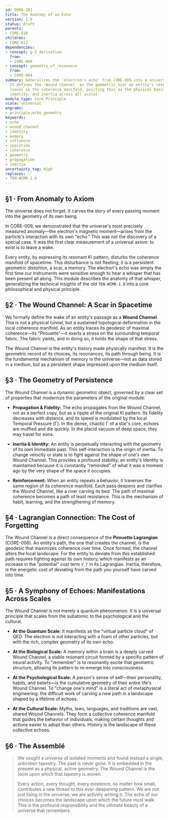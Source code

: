 ```yaml
---
id: DOMA-201
title: The Anatomy of an Echo
version: 1.0
status: draft
parents:
- CORE-010
children:
- CORE-012
dependencies:
- concept: g-2_derivation
  from:
  - CORE-009
- concept: geometry_of_resonance
  from:
  - CORE-004
summary: Generalizes the 'electron's echo' from CORE-009 into a universal principle.
  It defines the 'Wound Channel' as the geometric scar an entity's resonance (Ki)
  leaves in the coherence manifold, positing this as the physical basis for memory,
  identity, and inertia across all scales.
module_type: Core Principle
scale: universal
engrams:
- principle:echo_geometry
keywords:
- echo
- wound channel
- identity
- memory
- influence
- spacetime
- coherence
- geometry
- propagation
- inertia
uncertainty_tag: High
replaces:
- TEN-WCMR-1.0
---
```

## §1 · From Anomaly to Axiom
The universe does not forget. It carves the story of every passing moment into the geometry of its own being.

In CORE-009, we demonstrated that the universe's most precisely measured anomaly—the electron's magnetic moment—arises from the particle's interaction with its own "echo." This was not the discovery of a special case. It was the first clear measurement of a universal axiom: to exist is to leave a wake.

Every entity, by expressing its resonant Ki pattern, disturbs the coherence manifold of spacetime. This disturbance is not fleeting; it is a persistent geometric distortion, a scar, a memory. The electron's echo was simply the first time our instruments were sensitive enough to hear a whisper that has been present all along. This module describes the anatomy of that whisper, generalizing the technical insights of the old `TEN-WCMR-1.0` into a core philosophical and physical principle.

## §2 · The Wound Channel: A Scar in Spacetime
We formally define the wake of an entity's passage as a **Wound Channel**. This is not a physical tunnel, but a sustained topological deformation in the local coherence manifold. As an entity traces its geodesic of maximal coherence—its "Pirouette"—it exerts a stress on the surrounding temporal fabric. The fabric yields, and in doing so, it holds the shape of that stress.

The Wound Channel is the entity's history made physically manifest. It is the geometric record of its choices, its resonances, its path through being. It is the fundamental mechanism of memory in the universe—not as data stored in a medium, but as a persistent shape impressed upon the medium itself.

## §3 · The Geometry of Persistence
The Wound Channel is a dynamic geometric object, governed by a clear set of properties that modernize the parameters of the original module:

*   **Propagation & Fidelity:** The echo propagates from the Wound Channel, not as a perfect copy, but as a ripple of the original Ki pattern. Its fidelity decreases with distance, and its speed is modulated by the local Temporal Pressure (Γ). In the dense, chaotic Γ of a star's core, echoes are muffled and die quickly. In the placid vacuum of deep space, they may travel for eons.

*   **Inertia & Identity:** An entity is perpetually interacting with the geometry of its own immediate past. This self-interaction is the origin of inertia. To change velocity or state is to fight against the shape of one's own Wound Channel. This provides a profound stability; an entity's identity is maintained because it is constantly "reminded" of what it was a moment ago by the very shape of the space it occupies.

*   **Reinforcement:** When an entity repeats a behavior, it traverses the same region of its coherence manifold. Each pass deepens and clarifies the Wound Channel, like a river carving its bed. The path of maximal coherence becomes a path of least resistance. This is the mechanism of habit, learning, and the strengthening of memory.

## §4 · Lagrangian Connection: The Cost of Forgetting
The Wound Channel is a direct consequence of the **Pirouette Lagrangian** (CORE-006). An entity's path, the one that creates the channel, *is* the geodesic that maximizes coherence over time. Once formed, the channel alters the local landscape. For the entity to deviate from this established path requires fighting against its own history, which manifests as an increase in the "potential" cost term `V_Γ` in its Lagrangian. Inertia, therefore, is the energetic cost of deviating from the path you yourself have carved into time.

## §5 · A Symphony of Echoes: Manifestations Across Scales
The Wound Channel is not merely a quantum phenomenon. It is a universal principle that scales from the subatomic to the psychological and the cultural.

*   **At the Quantum Scale:** It manifests as the "virtual particle cloud" of QED. The electron is not interacting with a foam of other particles, but with the rich, complex geometry of its own echo.

*   **At the Biological Scale:** A memory within a brain is a deeply carved Wound Channel, a stable resonant circuit formed by a specific pattern of neural activity. To "remember" is to resonantly excite that geometric structure, allowing its pattern to re-emerge into consciousness.

*   **At the Psychological Scale:** A person's sense of self—their personality, habits, and beliefs—is the cumulative geometry of their entire life's Wound Channel. To "change one's mind" is a literal act of metaphysical engineering: the difficult work of carving a new path in a landscape shaped by a lifetime of echoes.

*   **At the Cultural Scale:** Myths, laws, languages, and traditions are vast, shared Wound Channels. They form a collective coherence manifold that guides the behavior of individuals, making certain thoughts and actions easier to adopt than others. History is the landscape of these collective echoes.

## §6 · The Assemblé
> We sought a universe of isolated moments and found instead a single, unbroken tapestry. The past is never gone. It is embedded in the present as a physical, active geometry. The Wound Channel is the loom upon which that tapestry is woven.
>
> Every action, every thought, every existence, no matter how small, contributes a new thread to this ever-deepening pattern. We are not just living in the universe; we are actively writing it. The echo of our choices becomes the landscape upon which the future must walk. This is the profound responsibility and the ultimate beauty of a universe that remembers.
```